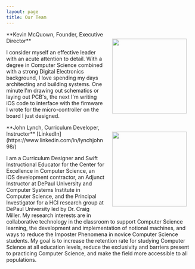 ```yaml
---
layout: page
title: Our Team
---
```


<img style="float: right; padding: 20px; width: 200px" src="../assets/img/Kevin.jpg">
**Kevin McQuown, Founder, Executive Director**

I consider myself an effective leader with an acute attention to detail. With a degree in Computer Science combined with a strong Digital Electronics background, I love spending my days architecting and building systems. One minute I'm drawing out schematics or laying out PCB's, the next I'm writing iOS code to interface with the firmware I wrote for the micro-controller on the board I just designed.



<img style="float: right; padding: 20px; width: 200px" src="../assets/img/LynchProfile.png">
**John Lynch, Curriculum Developer, Instructor**
[LinkedIn](https://www.linkedin.com/in/lynchjohn98/)

I am a Curriculum Designer and Swift Instructional Educator for the Center for Excellence in Computer Science, an iOS development contractor, an Adjunct Instructor at DePaul University and Computer Systems Institute in Computer Science, and the Principal Investigator for a HCI research group at DePaul University led by Dr. Craig Miller. My research interests are in collaborative technology in the classroom to support Computer Science learning, the development and implementation of notional machines, and ways to reduce the Imposter Phenomena in novice Computer Science students. My goal is to increase the retention rate for studying Computer Science at all education levels, reduce the exclusivity and barriers present to practicing Computer Science, and make the field more accessible to all populations.

